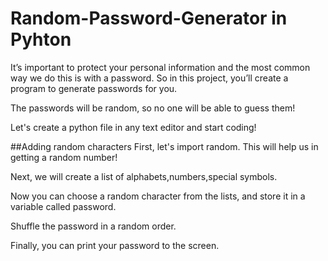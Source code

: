 # Random-Password-Generator in Pyhton
It’s important to protect your personal information and the most common way we do this is with a password. So in this project, you’ll create a program to generate passwords for you.

The passwords will be random, so no one will be able to guess them!

Let's create a python file in any text editor and start coding!

##Adding random characters First, let's import random. This will help us in getting a random number!

Next, we will create a list of alphabets,numbers,special symbols.

Now you can choose a random character from the lists, and store it in a variable called password.

Shuffle the password in a random order.

Finally, you can print your password to the screen.

